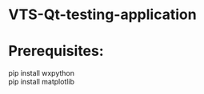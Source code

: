 # VTS-Qt-testing-application
# Prerequisites:<br  />
pip install wxpython<br />
pip install matplotlib
